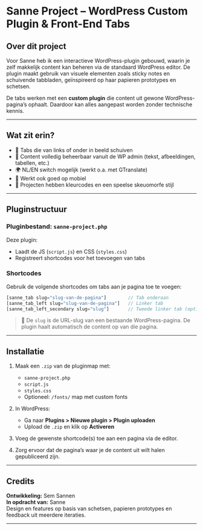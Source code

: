 # Sanne Project – WordPress Custom Plugin & Front-End Tabs

## Over dit project

Voor Sanne heb ik een interactieve WordPress-plugin gebouwd, waarin je zelf makkelijk content kan beheren via de standaard WordPress editor. De plugin maakt gebruik van visuele elementen zoals sticky notes en schuivende tabbladen, geïnspireerd op haar papieren prototypes en schetsen.

De tabs werken met een **custom plugin** die content uit gewone WordPress-pagina’s ophaalt. Daardoor kan alles aangepast worden zonder technische kennis.

---

## Wat zit erin?

- 🎯 Tabs die van links of onder in beeld schuiven
- 📄 Content volledig beheerbaar vanuit de WP admin (tekst, afbeeldingen, tabellen, etc.)
- 🌍 NL/EN switch mogelijk (werkt o.a. met GTranslate)
- 📱 Werkt ook goed op mobiel
- 🎨 Projecten hebben kleurcodes en een speelse skeuomorfe stijl

---

## Pluginstructuur

### Pluginbestand: `sanne-project.php`

Deze plugin:

- Laadt de JS (`script.js`) en CSS (`styles.css`)
- Registreert shortcodes voor het toevoegen van tabs

### Shortcodes

Gebruik de volgende shortcodes om tabs aan je pagina toe te voegen:

```php
[sanne_tab slug="slug-van-de-pagina"]        // Tab onderaan
[sanne_tab_left slug="slug-van-de-pagina"]   // Linker tab
[sanne_tab_left_secondary slug="slug"]       // Tweede linker tab (optioneel)
```

> 🔗 De `slug` is de URL-slug van een bestaande WordPress-pagina. De plugin haalt automatisch de content op van die pagina.

---

## Installatie

1. Maak een `.zip` van de pluginmap met:
   - `sanne-project.php`
   - `script.js`
   - `styles.css`
   - Optioneel: `/fonts/` map met custom fonts

2. In WordPress:
   - Ga naar **Plugins > Nieuwe plugin > Plugin uploaden**
   - Upload de `.zip` en klik op **Activeren**

3. Voeg de gewenste shortcode(s) toe aan een pagina via de editor.

4. Zorg ervoor dat de pagina’s waar je de content uit wilt halen gepubliceerd zijn.

---

## Credits

**Ontwikkeling:** Sem Sannen  
**In opdracht van:** Sanne  
Design en features op basis van schetsen, papieren prototypes en feedback uit meerdere iteraties.

---
